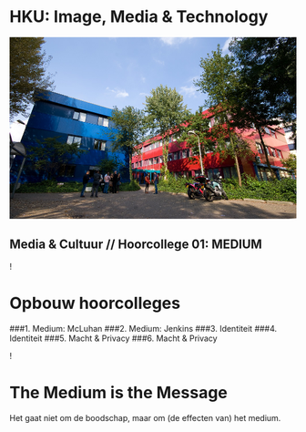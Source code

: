 # HKU: Image, Media & Technology

![image of HKU, Hilversum](hku.jpg)



## Media & Cultuur // Hoorcollege 01: MEDIUM


!

# Opbouw hoorcolleges

###1. Medium: McLuhan
###2. Medium: Jenkins
###3. Identiteit
###4. Identiteit
###5. Macht & Privacy
###6. Macht & Privacy

!

# The Medium is the Message

Het gaat niet om de boodschap, maar om (de effecten van) het medium. 